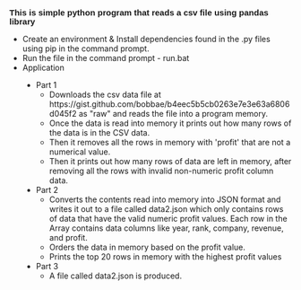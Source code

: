 <p style='margin-top:0in;margin-right:0in;margin-bottom:8.0pt;margin-left:0in;line-height:107%;font-size:15px;font-family:"Calibri",sans-serif;'><strong>This is simple python program that reads a csv file using pandas library</strong></p>
<ul style="list-style-type: disc;">
    <li>Create an environment &amp; Install dependencies found in the .py files using pip in the command prompt.</li>
    <li>Run the file in the command prompt - run.bat</li>
    <li>Application</li>
</ul>
<ul style="list-style-type: disc;margin-left:0.25in;">
    <li>Part 1<ol style="list-style-type: circle;">
            <li>Downloads the csv data file at https://gist.github.com/bobbae/b4eec5b5cb0263e7e3e63a6806d045f2 as &quot;raw&quot; and reads the file into a program memory.</li>
            <li>Once the data is read into memory it prints out how many rows of the data is in the CSV data.</li>
            <li>Then it removes all the rows in memory with &apos;profit&apos; that are not a numerical value.</li>
            <li>Then it prints out how many rows of data are left in memory, after removing all the rows with invalid non-numeric profit column data.&nbsp;</li>
        </ol>
    </li>
    <li>Part 2<ol style="list-style-type: circle;">
            <li>Converts the contents read into memory into JSON format and writes it out to a file called data2.json which only contains rows of data that have the valid numeric profit values. Each row in the Array contains data columns like year, rank, company, revenue, and profit.</li>
            <li>Orders the data in memory based on the profit value.</li>
            <li>Prints the top 20 rows in memory with the highest profit values&nbsp;</li>
        </ol>
    </li>
    <li>Part 3<ol style="list-style-type: circle;">
            <li>A file called data2.json is produced.</li>
        </ol>
    </li>
</ul>

